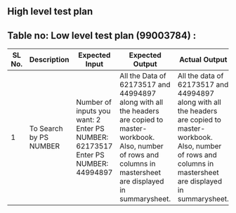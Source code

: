 ## High level test plan


## Table no: Low level test plan (99003784) :

| **SL No.**  | **Description**                                              | **Expected Input**       | **Expected Output** | **Actual Output** |**Type Of Test**    |    
|-------------|--------------------------------------------------------------|------------      |-------------|----------------|------------------  |
|  1          |  To Search by PS NUMBER  | Number of inputs you want: 2 Enter PS NUMBER: 62173517 Enter PS NUMBER: 44994897| All the Data of 62173517 and 44994897 along with all the headers are copied to master-workbook. Also, number of rows and columns in mastersheet are displayed in summarysheet.|All the data of 62173517 and 44994897 along with all the headers are copied to master-workbook. Also, number of rows and columns in mastersheet are displayed in summarysheet.|Requirement based|


